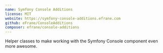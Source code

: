 ```yaml
---
name: Symfony Console Additions
license: MIT
website: https://symfony-console-additions.efrane.com
github: eFrane/ConsoleAdditions
composer: efrane/console-additions
---
```


Helper classes to make working with the Symfony Console component even more awesome.
